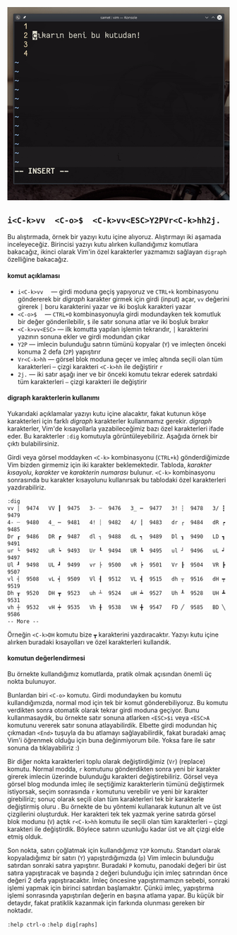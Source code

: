 ![](67.gif)

## `i<C-k>vv  <C-o>$  <C-k>vv<ESC>Y2PVr<C-k>hh2j.`

Bu alıştırmada, örnek bir yazıyı kutu içine alıyoruz. Alıştırmayı iki aşamada inceleyeceğiz. Birincisi yazıyı kutu alırken kullandığımız komutlara bakacağız, ikinci olarak Vim'in özel karakterler yazmamızı sağlayan `digraph` özelliğine bakacağız.

#### komut açıklaması

- `i<C-k>vv  ` ― girdi moduna geçiş yapıyoruz ve `CTRL+k` kombinasyonu göndererek bir *digraph* karakter girmek için girdi (input) açar, `vv` değerini girerek `│` boru karakterini yazar ve iki boşluk karakteri yazar
- `<C-o>$  ` ― `CTRL+O` kombinasyonuyla girdi modundayken tek komutluk bir değer gönderilebilir, `$` ile satır sonuna atlar ve iki boşluk bırakır
- `<C-k>vv<ESC>` ― ilk komutta yapılan işlemin tekrarıdır,  `│` karakterini yazının sonuna ekler ve girdi modundan çıkar
- `Y2P` ― imlecin bulunduğu satırın tümünü kopyalar (`Y`) ve imleçten önceki konuma 2 defa (`2P`) yapıştırır 
- `Vr<C-k>hh` ― görsel blok moduna geçer ve imleç altında seçili olan tüm karakterleri `─` çizgi karakteri `<C-k>hh` ile değiştirir `r`
- `2j.` ― iki satır aşağı iner ve bir önceki komutu tekrar ederek satırdaki tüm karakterleri `―` çizgi karakteri ile değiştirir


#### digraph karakterlerin kullanımı

Yukarıdaki açıklamalar yazıyı kutu içine alacaktır, fakat kutunun köşe karakterleri için farklı *digraph* karakterler kullanmamız gerekir. *digraph* karakterler, Vim'de kısayollarla yazabileceğimiz bazı özel karakterleri ifade eder. Bu karakterler `:dig` komutuyla görüntüleyebiliriz. Aşağıda örnek bir çıktı bulabilirsiniz.

Girdi veya görsel moddayken `<C-k>` kombinasyonu (`CTRL+k`) gönderdiğimizde Vim bizden girmemiz için iki karakter beklemektedir. Tabloda, *karakter kısayolu*, *karakter* ve *karakterin numarası* bulunur. `<C-k>` kombinasyonu sonrasında bu karakter kısayolunu kullanırsak bu tablodaki özel karakterleri yazdırabiliriz.

```
:dig
vv │  9474   VV ┃  9475   3- ┄  9476   3_ ┅  9477   3! ┆  9478   3/ ┇  9479
4- ┈  9480   4_ ┉  9481   4! ┊  9482   4/ ┋  9483   dr ┌  9484   dR ┍  9485
Dr ┎  9486   DR ┏  9487   dl ┐  9488   dL ┑  9489   Dl ┒  9490   LD ┓  9491
ur └  9492   uR ┕  9493   Ur ┖  9494   UR ┗  9495   ul ┘  9496   uL ┙  9497
Ul ┚  9498   UL ┛  9499   vr ├  9500   vR ┝  9501   Vr ┠  9504   VR ┣  9507
vl ┤  9508   vL ┥  9509   Vl ┨  9512   VL ┫  9515   dh ┬  9516   dH ┯  9519
Dh ┰  9520   DH ┳  9523   uh ┴  9524   uH ┷  9527   Uh ┸  9528   UH ┻  9531
vh ┼  9532   vH ┿  9535   Vh ╂  9538   VH ╋  9547   FD ╱  9585   BD ╲  9586
-- More --
```

Örneğin `<C-k>DH` komutu bize `┳` karakterini yazdıracaktır. Yazıyı kutu içine alırken buradaki kısayolları ve özel karakterleri kullandık.


#### komutun değerlendirmesi

Bu örnekte kullandığımız komutlarda, pratik olmak  açısından önemli üç nokta bulunuyor.

Bunlardan biri `<C-o>` komutu. Girdi modundayken bu komutu kullandığımızda, normal mod için tek bir komut gönderebiliyoruz. Bu komutu verdikten sonra otomatik olarak tekrar girdi moduna geçiyor. Bunu kullanmasaydık, bu örnekte satır sonuna atlarken `<ESC>$i` veya `<ESC>A` komutunu vererek satır sonuna atlayabilirdik. Elbette girdi modundan hiç çıkmadan `<End>` tuşuyla da bu atlamayı sağlayabilirdik, fakat buradaki amaç Vim'i öğrenmek olduğu için buna değinmiyorum bile. Yoksa fare ile satır sonuna da tıklayabiliriz :)

Bir diğer nokta karakterleri toplu olarak değiştirdiğimiz (`Vr`) (replace) komutu. Normal modda, `r` komutunu gönderdikten sonra yeni bir karakter girerek imlecin üzerinde bulunduğu karakteri değiştirebiliriz. Görsel veya görsel blog modunda imleç ile seçtiğimiz karakterlerin tümünü değiştirmek istiyorsak, seçim sonrasında `r` komutunu verebilir ve yeni bir karakter girebiliriz; sonuç olarak seçili olan tüm karakterleri tek bir karakterle değiştirmiş oluru . Bu örnekte de bu yöntemi kullanarak kutunun alt ve üst çizgilerini oluşturduk. Her karakteri tek tek yazmak yerine satırda görsel blok modunu (`V`) açtık `r<C-k>hh` komutu ile seçili olan tüm karakterleri `─` çizgi karakteri ile değiştirdik. Böylece satırın uzunluğu kadar üst ve alt çizgi elde etmiş olduk.

Son nokta, satırı çoğlatmak için kullandığımız `Y2P` komutu. Standart olarak kopyaladığımız bir satırı (`Y`) yapıştırdığımızda (`p`) Vim imlecin bulunduğu satırdan sonraki satıra yapıştırır. Buradaki `P` komutu, panodaki değeri bir üst satıra yapıştıracak ve başında `2` değeri bulunduğu için imleç satırından önce değeri 2 defa yapıştıracaktır. İmleç öncesine yapıştırmamızın sebebi, sonraki işlemi yapmak için birinci satırdan başlamaktır. Çünkü imleç, yapıştırma işlemi sonrasında yapıştırılan değerin en başına atlama yapar. Bu küçük bir detaydır, fakat pratiklik kazanmak için farkında olunması gereken bir noktadır.

`:help ctrl-o`
`:help dig[raphs]`
